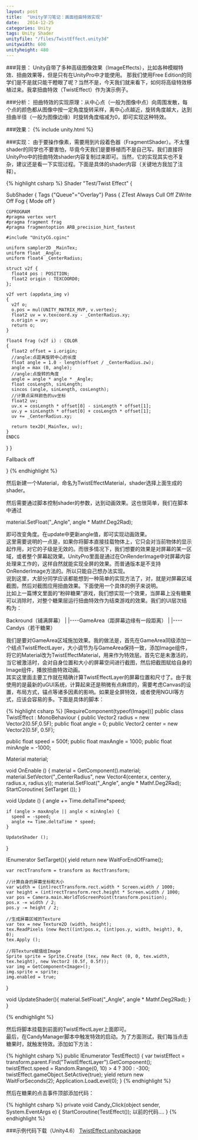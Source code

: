 ```yaml
---
layout: post
title:  "Unity学习笔记：画面扭曲特效实现"
date:   2014-12-25
categories: Unity
tags: Unity Shader
unityfile: "/files/TwistEffect.unity3d"
unitywidth: 600
unityheight: 480
---
```


###背景：
Unity自带了多种高级图像效果（ImageEffects），比如各种模糊特效、扭曲效果等，但是只有在UnityPro中才能使用。
那我们使用Free Edition的同学们是不是就只能干瞪眼了呢？当然不是，今天我们就来看下，如何将高级特效移植过来。我拿扭曲特效（TwistEffect）作为演示例子。

###分析：
扭曲特效的实现原理：从中心点（一般为图像中点）向周围发散，每个点的颜色都从图像中按一定角度旋转采样，离中心点越近，旋转角度越大，达到扭曲半径（一般为图像边缘）时旋转角度缩减为0，即可实现这种特效。<br>

###效果：
{% include unity.html %}

###实现：
由于要操作像素，需要用到片段着色器（FragmentShader）。不太懂shader的同学也不要害怕，毕竟今天我们是要移植而不是自己写。我们直接将UnityPro中的扭曲特效shader内容复制过来即可。当然，它的实现其实也不复杂，建议还是看一下实现过程。下面是具体的shader内容（关键地方我加了注释）。<br>

{% highlight csharp %}
Shader "Test/Twist Effect" {

SubShader
{
  Tags  {"Queue"="Overlay"}
  Pass
  {
    ZTest Always Cull Off ZWrite Off
    Fog { Mode off }

    CGPROGRAM
    #pragma vertex vert
    #pragma fragment frag
    #pragma fragmentoption ARB_precision_hint_fastest 

    #include "UnityCG.cginc"

    uniform sampler2D _MainTex;
    uniform float _Angle;
    uniform float4 _CenterRadius;

    struct v2f {
      float4 pos : POSITION;
      float2 origin : TEXCOORD0;
    };

    v2f vert (appdata_img v)
    {
      v2f o;
      o.pos = mul(UNITY_MATRIX_MVP, v.vertex);
      float2 uv = v.texcoord.xy - _CenterRadius.xy;
      o.origin = uv; 
      return o;
    }

    float4 frag (v2f i) : COLOR
    {
      float2 offset = i.origin;
      //angle:点距离旋转中心的长度
      float angle = 1.0 - length(offset / _CenterRadius.zw);
      angle = max (0, angle);
      //angle:点旋转的角度
      angle = angle * angle * _Angle;
      float cosLength, sinLength;
      sincos (angle, sinLength, cosLength);
      //计算点采样颜色的uv坐标
      float2 uv;
      uv.x = cosLength * offset[0] - sinLength * offset[1];
      uv.y = sinLength * offset[0] + cosLength * offset[1];
      uv += _CenterRadius.xy;
  
      return tex2D(_MainTex, uv);
    }
    ENDCG

  }
}

Fallback off

}
{% endhighlight %}

然后新建一个Material，命名为TwistEffectMaterial，shader选择上面生成的shader。<br>

然后需要通过脚本控制shader的参数，达到动画效果。这也很简单，我们在脚本中通过
  
  material.SetFloat("_Angle", angle * Mathf.Deg2Rad);

即可改变角度。在update中更新angle值，即可实现动画效果。<br>
这里需要说明的一点是，如果你将脚本直接挂载物体上，它只会对当前物体的显示起作用，对它的子级是无效的。而很多情况下，我们想要的效果是对屏幕的某一区域，或者整个屏幕起效果。UnityPro里面是通过在OnRenderImage中对屏幕内容处理来工作的，这样自然就能实现全屏的效果。而普通版本是不支持OnRenderImage方法的。所以只能自己想办法实现。<br>
说到这里，大部分同学应该都能想到一种简单的实现方法了，对，就是对屏幕区域截图，然后对截图应用扭曲效果。下面使用一个具体的例子来说明。<br>
比如上一篇博文里面的“粉碎糖果”游戏，我们想实现一个效果，当屏幕上没有糖果可以消除时，对整个糖果层运行扭曲特效作为结束游戏的效果。我们的UI层次结构为：
  
  Backround（铺满屏幕）
  |
  |----GameArea（距屏幕边缘有一段距离）
        |
        |----Candys（若干糖果）

我们是要对GameArea区域施加效果。我的做法是，首先在GameArea同级添加一个结点TwistEffectLayer，大小调节为与GameArea保持一致，添加Image组件，将它的Material改为TwistEffectMaterial，用来作为特效层。首先它是未激活的，当它被激活时，会对自身位置和大小的屏幕空间进行截图，然后把截图赋给自身的Image组件，播放扭曲特效动画。<br>
其实这里面主要工作就在精确计算TwistEffectLayer的屏幕位置和尺寸了。由于我使用的是最新的uGUI系统，计算起来还是稍微有点麻烦的，需要考虑Canvas的设置，布局方式，锚点等诸多因素的影响。如果是全屏特效，或者使用NGUI等方式，应该会容易的多。下面是具体的脚本：


{% highlight csharp %}
[RequireComponent(typeof(Image))]
public class TwistEffect : MonoBehaviour {
  public Vector2  radius = new Vector2(0.5F,0.5F);
  public float    angle = 0;
  public Vector2  center = new Vector2(0.5F, 0.5F);

  public float speed = 500f;
  public float maxAngle = 1000;
  public float minAngle = -1000;

  Material material;

  void OnEnable () {
    material = GetComponent<Image>().material;
    material.SetVector("_CenterRadius", new Vector4(center.x, center.y, radius.x, radius.y));
    material.SetFloat("_Angle", angle * Mathf.Deg2Rad);
    StartCoroutine( SetTarget ());
  }
  
  void Update () {
    angle += Time.deltaTime*speed;

    if (angle > maxAngle || angle < minAngle) {
      speed = -speed;
      angle += Time.deltaTime * speed;
    }
     
    UpdateShader ();
  }

  IEnumerator SetTarget(){
    yield return new WaitForEndOfFrame();

    var rectTransform = transform as RectTransform;

    //计算自身的屏幕坐标和大小
    var width = (int)rectTransform.rect.width * Screen.width / 1000;
    var height = (int)rectTransform.rect.height * Screen.width / 1000;
    var pos = Camera.main.WorldToScreenPoint(transform.position);
    pos.x -= width / 2;
    pos.y -= height / 2;

    //生成屏幕区域的Texture
    var tex = new Texture2D (width, height);
    tex.ReadPixels (new Rect((int)pos.x, (int)pos.y, width, height), 0, 0);
    tex.Apply ();

    //将Texture赋值给Image
    Sprite sprite = Sprite.Create (tex, new Rect (0, 0, tex.width, tex.height), new Vector2 (0.5f, 0.5f));
    var img = GetComponent<Image>();
    img.sprite = sprite;
    img.enabled = true;
  }
  
  void UpdateShader(){
    material.SetFloat("_Angle", angle * Mathf.Deg2Rad);
  }
}

{% endhighlight %}

然后将脚本挂载到前面的TwistEffectLayer上面即可。<br>
最后，在CandyManager脚本中触发特效的启动。为了方面测试，我们每当点击糖果时，就触发特效。添加如下方法：

{% highlight csharp %}
public IEnumerator TestEffect()
{
    var twistEffect = transform.parent.Find("TwistEffectLayer").GetComponent<TwistEffect>();
    twistEffect.speed = Random.Range(0, 10) > 4 ? 300 : -300;
    twistEffect.gameObject.SetActive(true);
    yield return new WaitForSeconds(2);
    Application.LoadLevel(0);
}
{% endhighlight %}

然后在糖果的点击事件顶部添加代码：

{% highlight csharp %}
private void Candy_Click(object sender, System.EventArgs e)
{
    StartCoroutine(TestEffect());
    以前的代码....
}
{% endhighlight %}



###示例代码下载（Unity4.6）
[TwistEffect.unitypackage](https://raw.githubusercontent.com/rugbbyli/rugbbyli.github.io/master/files/TwistEffect.unitypackage "TwistEffect.unitypackage")